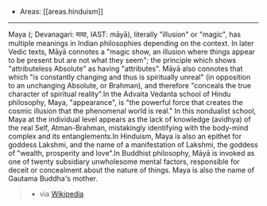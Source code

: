 
- Areas: [[areas.hinduism]]

---

Maya (; Devanagari: माया, IAST: māyā), literally "illusion" or "magic", has multiple meanings in Indian philosophies depending on the context. In later Vedic texts, Māyā connotes a "magic show, an illusion where things appear to be present but are not what they seem"; the principle which shows "attributeless Absolute" as having "attributes". Māyā also connotes that which "is constantly changing and thus is spiritually unreal" (in opposition to an unchanging Absolute, or Brahman), and therefore "conceals the true character of spiritual reality".In the Advaita Vedanta school of Hindu philosophy, Maya, "appearance", is "the powerful force that creates the cosmic illusion that the phenomenal world is real." In this nondualist school, Maya at the individual level appears as the lack of knowledge (avidhya) of the real Self, Atman-Brahman, mistakingly identifying with the body-mind complex and its entanglements.In Hinduism, Maya is also an epithet for goddess Lakshmi, and the name of a manifestation of Lakshmi, the goddess of "wealth, prosperity and love".In Buddhist philosophy, Māyā is invoked as one of twenty subsidiary unwholesome mental factors, responsible for deceit or concealment about the nature of things. Maya is also the name of Gautama Buddha's mother.

> - via [Wikipedia](<https://en.wikipedia.org/wiki/Maya%20(religion)>)
